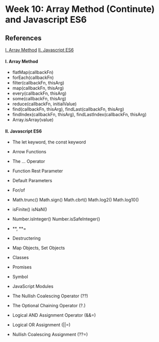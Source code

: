 # Week 10: Array Method (Continute) and Javascript ES6

## References

[I. Array Method](#i-array-method)
[II. Javascript ES6](#ii-javascript-es6)

#### I. Array Method

- flatMap(callbackFn)
- forEach(callbackFn)
- filter(callbackFn, thisArg)
- map(callbackFn, thisArg)
- every(callbackFn, thisArg)
- some(callbackFn, thisArg)
- reduce(callbackFn, initialValue)
- find(callbackFn, thisArg), findLast(callbackFn, thisArg)
- findIndex(callbackFn, thisArg), findLastIndex(callbackFn, thisArg)
- Array.isArray(value)

#### II. Javascript ES6

- The let keyword, the const keyword
- Arrow Functions
- The ... Operator
- Function Rest Parameter
- Default Parameters
- For/of
- Math.trunc()
  Math.sign()
  Math.cbrt()
  Math.log2()
  Math.log10()
- isFinite()
  isNaN()
- Number.isInteger()
  Number.isSafeInteger()
- **, **=
- Destructering

- Map Objects, Set Objects
- Classes
- Promises
- Symbol
- JavaScript Modules
- The Nullish Coalescing Operator (??)
- The Optional Chaining Operator (?.)
- Logical AND Assignment Operator (&&=)
- Logical OR Assignment (||=)
- Nullish Coalescing Assignment (??=)
